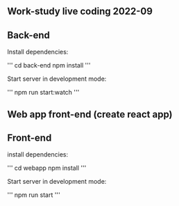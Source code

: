 ## Work-study live coding 2022-09

## Back-end

Install dependencies:

'''
cd back-end
npm install
'''

Start server in development mode:

'''
npm run start:watch
'''

## Web app front-end (create react app)

## Front-end

install dependencies:

'''
cd webapp
npm install
'''

Start server in development mode:

'''
npm run start
'''
